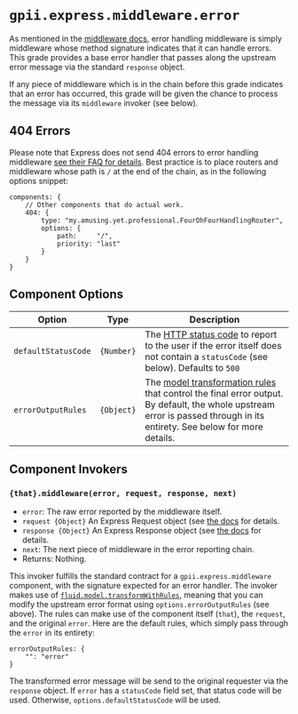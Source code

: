 # `gpii.express.middleware.error`

As mentioned in the [middleware docs](middleware.md), error handling middleware is simply middleware whose
method signature indicates that it can handle errors.  This grade provides a base error handler that passes along the
upstream error message via the standard `response` object.

If any piece of middleware which is in the chain before this grade indicates that an error has occurred, this grade will
be given the chance to process the message via its `middleware` invoker (see below).

## 404 Errors

Please note that Express does not send 404 errors to error handling middleware
[see their FAQ for details](http://expressjs.com/en/starter/faq.html).  Best practice is to place routers and middleware
whose path is `/` at the end of the chain, as in the following options snippet:

```
components: {
    // Other components that do actual work.
    404: {
        type: "my.amusing.yet.professional.FourOhFourHandlingRouter",
        options: {
            path:     "/",
            priority: "last"
        }
    }
}
```
## Component Options

| Option              | Type       | Description |
| ------------------- | ---------- | ----------- |
| `defaultStatusCode` | `{Number}` | The [HTTP status code](https://en.wikipedia.org/wiki/List_of_HTTP_status_codes) to report to the user if the error itself does not contain a `statusCode` (see below). Defaults to `500` |
| `errorOutputRules`  | `{Object}` | The [model transformation rules](http://docs.fluidproject.org/infusion/development/ModelTransformationAPI.html) that control the final error output.  By default, the whole upstream error is passed through in its entirety.  See below for more details. |

## Component Invokers

### `{that}.middleware(error, request, response, next)`

* `error`: The raw error reported by the middleware itself.
* `request {Object}` An Express Request object (see [the docs](request.md) for details.
* `response {Object}` An Express Response object (see [the docs](response.md) for details.
* `next`: The next piece of middleware in the error reporting chain.
* Returns: Nothing.

This invoker fulfills the standard contract for a `gpii.express.middleware` component, with the signature expected for
an error handler.   The invoker makes use of
[`fluid.model.transformWithRules`](http://docs.fluidproject.org/infusion/development/ModelTransformationAPI.html),
meaning that you can modify the upstream error format using `options.errorOutputRules` (see above).  The rules can make
use of the component itself (`that`), the `request`, and the original `error`.  Here are the default rules, which simply
pass through the `error` in its entirety:

```
errorOutputRules: {
    "": "error"
}
```

The transformed error message will be send to the original requester via the `response` object. If `error` has a
`statusCode` field set, that status code will be used.  Otherwise, `options.defaultStatusCode` will be used.